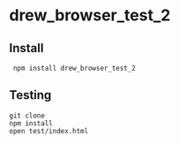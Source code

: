 # drew_browser_test_2




## Install


     npm install drew_browser_test_2

## Testing

    git clone 
    npm install
    open test/index.html
